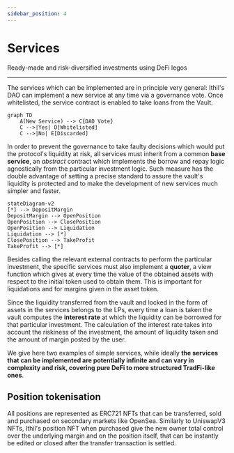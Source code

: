 ```yaml
---
sidebar_position: 4
---
```


# Services
Ready-made and risk-diversified investments using DeFi legos

---

The services which can be implemented are in principle very general: Ithil's DAO can implement a new service at any time via a governance vote. Once whitelisted, the service contract is enabled to take loans from the Vault.

```mermaid
graph TD
    A(New Service) --> C{DAO Vote}
    C -->|Yes| D[Whitelisted]
    C -->|No| E[Discarded]
```

In order to prevent the governance to take faulty decisions which would put the protocol's liquidity at risk, all services must inherit from a common **base service**, an *abstract* contract which implements the borrow and repay logic agnostically from the particular investment logic. Such measure has the double advantage of setting a precise standard to assure the vault's liquidity is protected and to make the development of new services much simpler and faster.

```mermaid
stateDiagram-v2
[*] --> DepositMargin
DepositMargin --> OpenPosition
OpenPosition --> ClosePosition
OpenPosition --> Liquidation
Liquidation --> [*]
ClosePosition --> TakeProfit
TakeProfit --> [*]
```

Besides calling the relevant external contracts to perform the particular investment, the specific services must also implement a **quoter**, a view function which gives at every time the value of the obtained assets with respect to the initial token used to obtain them. This is important for liquidations and for margins given in the asset token.

Since the liquidity transferred from the vault and locked in the form of assets in the services belongs to the LPs, every time a loan is taken the vault computes the **interest rate** at which the liquidity can be borrowed for that particular investment. The calculation of the interest rate takes into account the riskiness of the investment, the amount of liquidity taken and the amount of margin posted by the user.

We give here two examples of simple services, while ideally **the services that can be implemented are potentially infinite and can vary in complexity and risk, covering pure DeFi to more structured TradFi-like ones**.

## Position tokenisation
All positions are represented as ERC721 NFTs that can be transferred, sold and purchased on secondary markets like OpenSea. Similarly to UniswapV3 NFTs, Ithil's position NFT when purchased give the new owner total control over the underlying margin and on the position itself, that can be instantly be edited or closed after the transfer transaction is settled.
